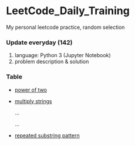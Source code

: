 # LeetCode_Daily_Training
My personal leetcode practice, random selection
### Update everyday (142)
1) language: Python 3 (Jupyter Notebook)
2) problem description & solution 
### Table
* [power of two](https://github.com/xlyue92/LeetCode_Daily_Training/blob/master/%20power%20of%20two.ipynb)
* [multiply strings](https://github.com/xlyue92/LeetCode_Daily_Training/blob/master/multiply%20strings.ipynb)

     ...
     
     ...
   
* [repeated substring pattern](https://github.com/xlyue92/LeetCode_Daily_Training/blob/master/repeated%20substring%20pattern.ipynb)
